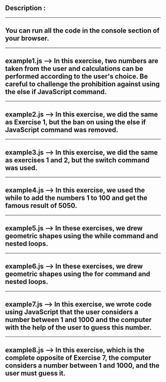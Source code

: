 Description :
-------------

-------------
You can run all the code in the console section of your browser.
-------------

-------------
example1.js --> In this exercise, two numbers are taken from the user and calculations can be performed according to the user's choice.
Be careful to challenge the prohibition against using the else if JavaScript command.
-------------

-------------
example2.js --> In this exercise, we did the same as Exercise 1, but the ban on using the else if JavaScript command was removed.
-------------

-------------
example3.js --> In this exercise, we did the same as exercises 1 and 2, but the switch command was used.
-------------

-------------
example4.js --> In this exercise, we used the while to add the numbers 1 to 100 and get the famous result of 5050.
-------------

-------------
example5.js --> In these exercises, we drew geometric shapes using the while command and nested loops.
-------------

-------------
example6.js --> In these exercises, we drew geometric shapes using the for command and nested loops.
-------------

-------------
example7.js --> In this exercise, we wrote code using JavaScript that the user considers a number between 1 and 1000 and the computer with the help of the user to guess this number.
-------------

-------------
example8.js --> In this exercise, which is the complete opposite of Exercise 7, the computer considers a number between 1 and 1000, and the user must guess it.
-------------


